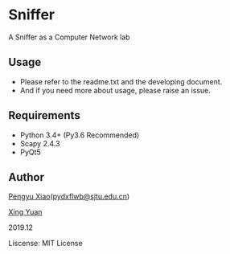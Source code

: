 # Sniffer
A Sniffer as a Computer Network lab

## Usage
* Please refer to the readme.txt and the developing document.
* And if you need more about usage, please raise an issue.

## Requirements
* Python 3.4+ (Py3.6 Recommended)
* Scapy 2.4.3
* PyQt5


## Author
[Pengyu Xiao](https://githu.com/pydxflwb)(pydxflwb@sjtu.edu.cn)

[Xing Yuan](https://github.com/yx3266)

2019.12

Liscense: MIT License
